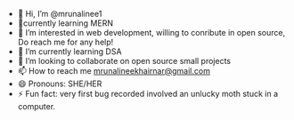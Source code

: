 - 👋 Hi, I’m @mrunalinee1
- 🫡currently learning MERN
- 👀 I’m interested in web development, willing to conribute in open source, Do reach me for any help!
- 🌱 I’m currently learning DSA
- 💞️ I’m looking to collaborate on open source small projects
- 📫 How to reach me mrunalineekhairnar@gmail.com
- 😄 Pronouns: SHE/HER
- ⚡ Fun fact: very first bug recorded involved an unlucky moth stuck in a computer.

<!---
mrunalinee1/mrunalinee1 is a ✨ special ✨ repository because its `README.md` (this file) appears on your GitHub profile.
You can click the Preview link to take a look at your changes.
--->
